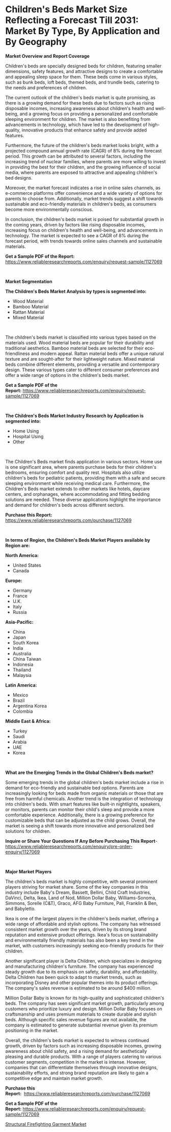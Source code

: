 <p><h1>Children's Beds Market Size Reflecting a Forecast Till 2031: Market By Type, By Application and By Geography</h1></p><p><strong>Market Overview and Report Coverage</strong></p>
<p><p>Children's beds are specially designed beds for children, featuring smaller dimensions, safety features, and attractive designs to create a comfortable and appealing sleep space for them. These beds come in various styles, such as bunk beds, loft beds, themed beds, and trundle beds, catering to the needs and preferences of children.</p><p>The current outlook of the children's beds market is quite promising, as there is a growing demand for these beds due to factors such as rising disposable incomes, increasing awareness about children's health and well-being, and a growing focus on providing a personalized and comfortable sleeping environment for children. The market is also benefiting from advancements in technology, which have led to the development of high-quality, innovative products that enhance safety and provide added features.</p><p>Furthermore, the future of the children's beds market looks bright, with a projected compound annual growth rate (CAGR) of 8% during the forecast period. This growth can be attributed to several factors, including the increasing trend of nuclear families, where parents are more willing to invest in providing the best for their children, and the growing influence of social media, where parents are exposed to attractive and appealing children's bed designs.</p><p>Moreover, the market forecast indicates a rise in online sales channels, as e-commerce platforms offer convenience and a wide variety of options for parents to choose from. Additionally, market trends suggest a shift towards sustainable and eco-friendly materials in children's beds, as consumers become more environmentally conscious.</p><p>In conclusion, the children's beds market is poised for substantial growth in the coming years, driven by factors like rising disposable incomes, increasing focus on children's health and well-being, and advancements in technology. The market is expected to see a CAGR of 8% during the forecast period, with trends towards online sales channels and sustainable materials.</p></p>
<p><strong>Get a Sample PDF of the Report:</strong> <a href="https://www.reliableresearchreports.com/enquiry/request-sample/1127069">https://www.reliableresearchreports.com/enquiry/request-sample/1127069</a></p>
<p>&nbsp;</p>
<p><strong>Market Segmentation</strong></p>
<p><strong>The Children's Beds Market Analysis by types is segmented into:</strong></p>
<p><ul><li>Wood Material</li><li>Bamboo Material</li><li>Rattan Material</li><li>Mixed Material</li></ul></p>
<p>&nbsp;</p>
<p><p>The children's beds market is classified into various types based on the materials used. Wood material beds are popular for their durability and traditional aesthetics. Bamboo material beds are selected for their eco-friendliness and modern appeal. Rattan material beds offer a unique natural texture and are sought-after for their lightweight nature. Mixed material beds combine different elements, providing a versatile and contemporary design. These various types cater to different consumer preferences and offer a wide range of options in the children's beds market.</p></p>
<p><strong>Get a Sample PDF of the Report:</strong>&nbsp;<a href="https://www.reliableresearchreports.com/enquiry/request-sample/1127069">https://www.reliableresearchreports.com/enquiry/request-sample/1127069</a></p>
<p>&nbsp;</p>
<p><strong>The Children's Beds Market Industry Research by Application is segmented into:</strong></p>
<p><ul><li>Home Using</li><li>Hospital Using</li><li>Other</li></ul></p>
<p>&nbsp;</p>
<p><p>The Children's Beds market finds application in various sectors. Home use is one significant area, where parents purchase beds for their children's bedrooms, ensuring comfort and quality rest. Hospitals also utilize children's beds for pediatric patients, providing them with a safe and secure sleeping environment while receiving medical care. Furthermore, the Children's Beds market extends to other markets like hotels, daycare centers, and orphanages, where accommodating and fitting bedding solutions are needed. These diverse applications highlight the importance and demand for children's beds across different sectors.</p></p>
<p><strong>Purchase this Report:</strong>&nbsp; <a href="https://www.reliableresearchreports.com/purchase/1127069">https://www.reliableresearchreports.com/purchase/1127069</a></p>
<p>&nbsp;</p>
<p><strong>In terms of Region, the Children's Beds Market Players available by Region are:</strong></p>
<p>
    <p> <strong> North America: </strong>
        <ul>
            <li>United States</li>
            <li>Canada</li>
        </ul>
        </p> 
    <p> <strong> Europe: </strong>
        <ul>
            <li>Germany</li>
            <li>France</li>
            <li>U.K.</li>
            <li>Italy</li>
            <li>Russia</li>
        </ul>
        </p> 
    <p> <strong> Asia-Pacific: </strong>
        <ul>
            <li>China</li>
            <li>Japan</li>
            <li>South Korea</li>
            <li>India</li>
            <li>Australia</li>
            <li>China Taiwan</li>
            <li>Indonesia</li>
            <li>Thailand</li>
            <li>Malaysia</li>
        </ul>
        </p> 
    <p> <strong> Latin America: </strong>
        <ul>
            <li>Mexico</li>
            <li>Brazil</li>
            <li>Argentina Korea</li>
            <li>Colombia</li>
        </ul>
        </p> 
    <p> <strong> Middle East & Africa: </strong>
        <ul>
            <li>Turkey</li>
            <li>Saudi</li>
            <li>Arabia</li>
            <li>UAE</li>
            <li>Korea</li>
        </ul>
    </p>
    </p>
<p>&nbsp;</p>
<p><strong>What are the Emerging Trends in the Global Children's Beds market?</strong></p>
<p><p>Some emerging trends in the global children's beds market include a rise in demand for eco-friendly and sustainable bed options. Parents are increasingly looking for beds made from organic materials or those that are free from harmful chemicals. Another trend is the integration of technology into children's beds. With smart features like built-in nightlights, speakers, or monitors, parents can monitor their child's sleep and provide a more comfortable experience. Additionally, there is a growing preference for customizable beds that can be adjusted as the child grows. Overall, the market is seeing a shift towards more innovative and personalized bed solutions for children.</p></p>
<p><strong>Inquire or Share Your Questions If Any Before Purchasing This Report</strong>- <a href="https://www.reliableresearchreports.com/enquiry/pre-order-enquiry/1127069">https://www.reliableresearchreports.com/enquiry/pre-order-enquiry/1127069</a></p>
<p>&nbsp;</p>
<p><strong>Major Market Players</strong></p>
<p><p>The children's beds market is highly competitive, with several prominent players striving for market share. Some of the key companies in this industry include Baby's Dream, Bassett, Bellini, Child Craft Industries, DaVinci, Delta, Ikea, Land of Nod, Million Dollar Baby, Williams-Sonoma, Simmons, Sorelle (C&T), Graco, AFG Baby Furniture, Pali, Franklin & Ben, and Babyletto.</p><p>Ikea is one of the largest players in the children's beds market, offering a wide range of affordable and stylish options. The company has witnessed consistent market growth over the years, driven by its strong brand reputation and extensive product offerings. Ikea's focus on sustainability and environmentally friendly materials has also been a key trend in the market, with customers increasingly seeking eco-friendly products for their children.</p><p>Another significant player is Delta Children, which specializes in designing and manufacturing children's furniture. The company has experienced steady growth due to its emphasis on safety, durability, and affordability. Delta Children has been quick to adapt to market trends, such as incorporating Disney and other popular themes into its product offerings. The company's sales revenue is estimated to be around $400 million.</p><p>Million Dollar Baby is known for its high-quality and sophisticated children's beds. The company has seen significant market growth, particularly among customers who prioritize luxury and design. Million Dollar Baby focuses on craftsmanship and uses premium materials to create durable and stylish beds. Although specific sales revenue figures are not available, the company is estimated to generate substantial revenue given its premium positioning in the market.</p><p>Overall, the children's beds market is expected to witness continued growth, driven by factors such as increasing disposable incomes, growing awareness about child safety, and a rising demand for aesthetically pleasing and durable products. With a range of players catering to various customer segments, competition in the market is intense. However, companies that can differentiate themselves through innovative designs, sustainability efforts, and strong brand reputation are likely to gain a competitive edge and maintain market growth.</p></p>
<p><strong>Purchase this Report:</strong>&nbsp;&nbsp;<a href="https://www.reliableresearchreports.com/purchase/1127069">https://www.reliableresearchreports.com/purchase/1127069</a></p>
<p></p>
<p><strong>Get a Sample PDF of the Report:</strong>&nbsp;<a href="https://www.reliableresearchreports.com/enquiry/request-sample/1127069">https://www.reliableresearchreports.com/enquiry/request-sample/1127069</a></p>
<p><p><a href="https://github.com/bmorecock/Market-Research-Report-List-1/blob/main/structural-firefighting-garment-market.md">Structural Firefighting Garment Market</a></p></p>